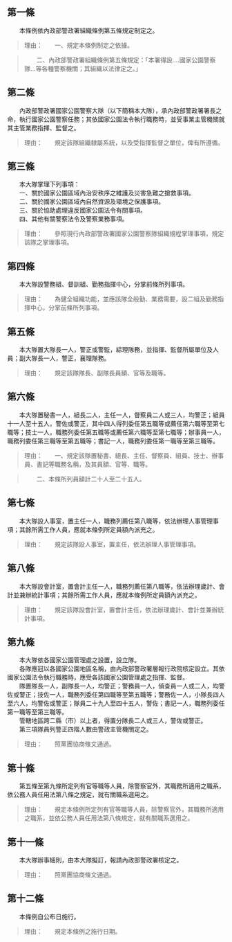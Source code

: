 第一條 
-------
　　本條例依內政部警政署組織條例第五條規定制定之。  
> 理由：　　一、規定本條例制定之依據。

> 　　二、內政部警政署組織條例第五條規定：「本署得設....國家公園警察隊...等各種警察機關；其組織以法律定之。」



第二條 
-------
　　內政部警政署國家公園警察大隊（以下簡稱本大隊），承內政部警政署署長之命，執行國家公園警察任務；其依國家公園法令執行職務時，並受事業主管機關就其主管業務指揮、監督之。  
> 理由：　　規定該隊組織隸屬系統，以及受指揮監督之單位，俾有所遵循。



第三條 
-------
　　本大隊掌理下列事項：  
　　一、關於國家公園區域內治安秩序之維護及災害急難之搶救事項。  
　　二、關於國家公園區域內自然資源及環境之保護事項。  
　　三、關於協助處理違反國家公園法令有關事項。  
　　四、其他有關警察法令及警察業務事項。  
> 理由：　　參照現行內政部警政署國家公園警察隊組織規程掌理事項，規定該隊之掌理事項。



第四條 
-------
　　本大隊設警務組、督訓組、勤務指揮中心，分掌前條所列事項。  
> 理由：　　為健全組織功能，並應該隊全般勤、業務需要，設二組及勤務指揮中心，分掌前條所列事項。



第五條 
-------
　　本大隊置大隊長一人，警正或警監，綜理隊務，並指揮、監督所屬單位及人員；副大隊長一人，警正，襄理隊務。  
> 理由：　　規定該隊隊長、副隊長員額、官等及職等。



第六條 
-------
　　本大隊置秘書一人，組長二人，主任一人，督察員二人或三人，均警正；組員十一人至十五人，警佐或警正，其中四人得列委任第五職等或薦任第六職等至第七職等；技士一人，職務列委任第五職等或薦任第六職等至第七職等；辦事員一人，職務列委任第三職等至第五職等；書記一人，職務列委任第一職等至第三職等。  
> 理由：　　一、規定該隊置秘書、組長、主任、督察員、組員、技士、辦事員、書記等職務名稱，及其員額、官等、職等。

> 　　二、本條所列員額計二十人至二十五人。



第七條 
-------
　　本大隊設人事室，置主任一人，職務列薦任第八職等，依法辦理人事管理事項；其餘所需工作人員，應就本條例所定員額內派充之。  
> 理由：　　規定該隊設人事室，置主任，依法辦理人事管理事項。



第八條 
-------
　　本大隊設會計室，置會計主任一人，職務列薦任第八職等，依法辦理歲計、會計並兼辦統計事項；其餘所需工作人員，應就本條例所定員額內派充之。  
> 理由：　　規定該隊設會計室，置會計主任，依法辦理歲計、會計並兼辦統計事項。



第九條 
-------
　　本大隊依各國家公園管理處之設置，設立隊。  
　　各隊應冠以各國家公園地區名稱，由內政部警政署層報行政院核定設立。其依國家公園法令執行職務時，應受各該國家公園管理處之指揮、監督。  
　　隊置隊長一人，副隊長一人，均警正；警務員一人，偵查員一人或二人，均警佐或警正；技佐一人，職務列委任第四職等至第五職等；警務佐一人，小隊長四人至六人，均警佐或警正；隊員二十九人至四十五人，警佐；書記一人，職務列委任第一職等至第三職等。  
　　管轄地區跨二縣（市）以上者，得置分隊長二人或三人，警佐或警正。  
　　第三項隊員列警正四階人數由警政主管機關定之。  
> 理由：　　照黨團協商條文通過。



第十條 
-------
　　第五條至第九條所定列有官等職等人員，除警察官外，其職務所適用之職系，依公務人員任用法第八條之規定，就有關職系選用之。  
> 理由：　　規定本條例所定列有官等職等人員，除警察官外，其職務所適用之職系，並依公務人員任用法第八條規定，就有關職系選用之。



第十一條 
---------
　　本大隊辦事細則，由本大隊擬訂，報請內政部警政署核定之。  
> 理由：　　照黨團協商條文通過。



第十二條 
---------
　　本條例自公布日施行。  
> 理由：　　規定本條例之施行日期。